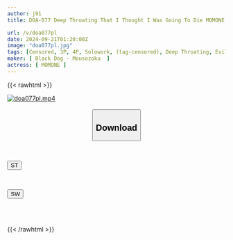 ```yaml
---
author: j91
title: DOA-077 Deep Throating That I Thought I Was Going To Die MOMONE

url: /v/doa077pl
date: 2024-09-21T01:20:00Z
image: "doa077pl.jpg"
tags: [Censored, 3P, 4P, Solowork, (tag-censored), Deep Throating, Evil, Vomit	]
maker: [ Black Dog - Mousozoku  ]
actress: [ MOMONE ]
---
```



{{< rawhtml >}}

<div class="video" data-videoid="bzZpGL4Q8xTPgwp">
    <a href="javascript:;">
        <img src="/v/doa077pl/doa077pl.jpg" width="WIDTH" height="HEIGHT" alt="doa077pl.mp4" loading="lazy">
    </a>
</div>

<script type="text/javascript" src="https://j91.asia/asset/on-demand-st.js"></script>

<br>
  <link rel="stylesheet" href="https://j91.asia/asset/bs5.css">
  
  <center>
  <button class="btn btn-primary" type="button" data-bs-toggle="collapse" data-bs-target=".multi-collapse" aria-expanded="false" aria-controls="multiCollapseExample1 multiCollapseExample2"><h2>Download</h2></button></center>
</p>
<div class="row">
  <div class="col">
    <div class="collapse multi-collapse" id="multiCollapseExample1">
      <div class="card card-body">
	      	      <br>
<div class="buttons">  
<p><a href="/v/doa077pl/st.html" target="_blank"><button class="btn-hover color-3"><i class="fa fa-download"></i> ST</button></a></p></div>
    </div>
  </div>
</div>
  <div class="col">
    <div class="collapse multi-collapse" id="multiCollapseExample2">
      <div class="card card-body">
	      <br>
<div class="buttons">
<p><a href="/v/doa077pl/sw.html" target="_blank"><button class="btn-hover color-2"><i class="fa fa-download"></i> SW</button></a></p></div>
<br><br>
      </div>
    </div>
  </div>
</div>

{{< /rawhtml >}}